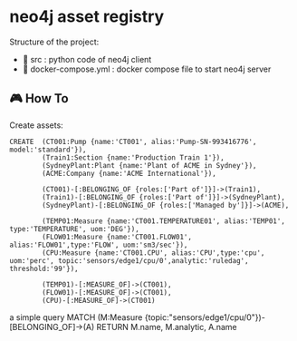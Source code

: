 # neo4j asset registry

Structure of the project:
* 📁 src : python code of neo4j client
* 🐳 docker-compose.yml : docker compose file to start neo4j server

## 🎮 How To

Create assets:

    CREATE  (CT001:Pump {name:'CT001', alias:'Pump-SN-993416776', model:'standard'}),
            (Train1:Section {name:'Production Train 1'}),
            (SydneyPlant:Plant {name:'Plant of ACME in Sydney'}),
            (ACME:Company {name:'ACME International'}),

            (CT001)-[:BELONGING_OF {roles:['Part of']}]->(Train1), 
            (Train1)-[:BELONGING_OF {roles:['Part of']}]->(SydneyPlant), 
            (SydneyPlant)-[:BELONGING_OF {roles:['Managed by']}]->(ACME),

            (TEMP01:Measure {name:'CT001.TEMPERATURE01', alias:'TEMP01', type:'TEMPERATURE', uom:'DEG'}),
            (FLOW01:Measure {name:'CT001.FLOW01', alias:'FLOW01',type:'FLOW', uom:'sm3/sec'}),
            (CPU:Measure {name:'CT001.CPU', alias:'CPU',type:'cpu', uom:'perc', topic:'sensors/edge1/cpu/0',analytic:'ruledag', threshold:'99'}),

            (TEMP01)-[:MEASURE_OF]->(CT001),
            (FLOW01)-[:MEASURE_OF]->(CT001),
            (CPU)-[:MEASURE_OF]->(CT001)

a simple query
        MATCH (M:Measure {topic:"sensors/edge1/cpu/0"})-[BELONGING_OF]->(A) RETURN M.name, M.analytic, A.name